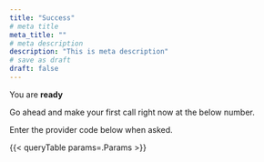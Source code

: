 ```yaml
---
title: "Success"
# meta title
meta_title: ""
# meta description
description: "This is meta description"
# save as draft
draft: false
---
```


You are **ready**

Go ahead and make your first call right now at the below number.

Enter the provider code below when asked.

{{< queryTable params=.Params >}}
